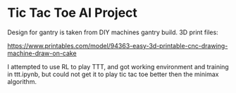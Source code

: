 # Tic Tac Toe AI Project

Design for gantry is taken from DIY machines gantry build. 3D print files:

https://www.printables.com/model/94363-easy-3d-printable-cnc-drawing-machine-draw-on-cake

I attempted to use RL to play TTT, and got working environment and training in ttt.ipynb, but could not get it to play tic tac toe better then the minimax algorithm.
